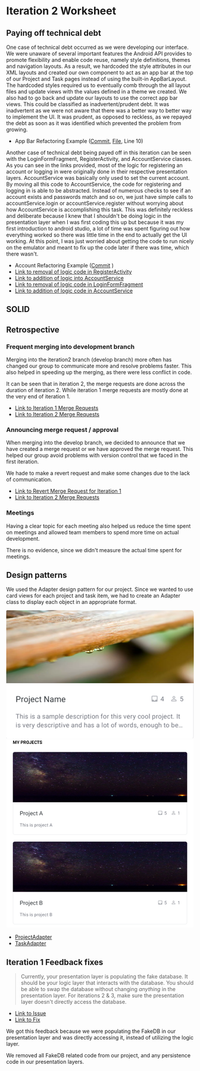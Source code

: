 Iteration 2 Worksheet
=====================

## Paying off technical debt
[//]: <Show two instances of your group paying off technical debt. For these two instances:Explain how your are paying off the technical debt.Show commits, links to lines in your commit where you paid off technical debt.Classify the debt, and justify why you chose that classification with 1-3 sentences.>

One case of technical debt occurred as we were developing our interface. We were unaware of several important features the Android API provides to promote flexibility and enable code reuse, namely style definitions, themes and navigation layouts. As a result, we hardcoded the style attributes in our XML layouts and created our own component to act as an app bar at the top of our Project and Task pages instead of using the built-in AppBarLayout. The hardcoded styles required us to eventually comb through the all layout files and update views with the values defined in a theme we created. We also had to go back and update our layouts to use the correct app bar views. This could be classified as inadvertent/prudent debt. It was inadvertent as we were not aware that there was a better way to better way to implement the UI. It was prudent, as opposed to reckless, as we repayed the debt as soon as it was identified which prevented the problem from growing.

* App Bar Refactoring Example ([Commit](https://code.cs.umanitoba.ca/winter-2022-a01/group-6/promise/-/commit/3e85274b2fac956d4dd209cc29d60ffc75d9c59b#6f5ced1d71e320e9004287a2aacbbc444612dfc5), [File](https://code.cs.umanitoba.ca/winter-2022-a01/group-6/promise/-/blob/3e85274b2fac956d4dd209cc29d60ffc75d9c59b/app/src/main/res/layout/activity_task.xml), Line 10)

Another case of technical debt being payed off in this iteration can be seen with the LoginFormFragment, RegisterActivity, and AccountService classes. As you can see in the links provided, most of the logic for registering an account or logging in were originally done in their respective presentation layers. AccountService was basically only used to set the current account. By moving all this code to AccountService, the code for registering and logging in is able to be abstracted. Instead of numerous checks to see if an account exists and passwords match and so on, we just have simple calls to accountService.login or accountService.register without worrying about how AccountService is accomplishing this task. This was definitely reckless and deliberate because I knew that I shouldn't be doing logic in the presentation layer when I was first coding this up but because it was my first introduction to android studio, a lot of time was spent figuring out how everything worked so there was little time in the end to actually get the UI working. At this point, I was just worried about getting the code to run nicely on the emulator and meant to fix up the code later if there was time, which there wasn't.  

* Account Refactoring Example ([Commit](https://code.cs.umanitoba.ca/winter-2022-a01/group-6/promise/-/commit/88ad326b445f2a21926a182c4dc23665593504df) )
* [Link to removal of logic code in RegisterActivity](https://code.cs.umanitoba.ca/winter-2022-a01/group-6/promise/-/commit/88ad326b445f2a21926a182c4dc23665593504df#b427ea31be914fcebd82e2f99c6c40256182573f_49_53)
* [Link to addition of logic into AccountService](https://code.cs.umanitoba.ca/winter-2022-a01/group-6/promise/-/commit/88ad326b445f2a21926a182c4dc23665593504df#88c7a63d9e1180ee787a45f057572059d1c899e4_60_75)
* [Link to removal of logic code in LoginFormFragment](https://code.cs.umanitoba.ca/winter-2022-a01/group-6/promise/-/commit/88ad326b445f2a21926a182c4dc23665593504df#4f568b6662e0d9a91f9a45cf0bd9ed6d24f4dd1e_46_44)
* [Link to addition of logic code in AccountService](https://code.cs.umanitoba.ca/winter-2022-a01/group-6/promise/-/commit/88ad326b445f2a21926a182c4dc23665593504df#88c7a63d9e1180ee787a45f057572059d1c899e4_84_106)


## SOLID
[//]: <Find a SOLID violation in the project of group with group number n-1 in the same section of the course as you (group 1 does group 16). Open an issue in their project with the violation, clearly explaining the SOLID violation - specifying the type, provide a link to that issue. Be sure your links in the issues are to specific commits (not to main, or develop as those will be changed).Provide a link to the issue you created here.>


## Retrospective

### Frequent merging into development branch
Merging into the iteration2 branch (develop branch) more often has changed our group to communicate more and resolve problems faster. This also helped in speeding up the merging, as there were less conflict in code. 

It can be seen that in iteration 2, the merge requests are done across the duration of iteration 2. While iteration 1 merge requests are mostly done at the very end of iteration 1.
* [Link to Iteration 1 Merge Requests](https://code.cs.umanitoba.ca/winter-2022-a01/group-6/promise/-/merge_requests?scope=all&state=merged&target_branch=iteration1)
* [Link to Iteration 2 Merge Requests](https://code.cs.umanitoba.ca/winter-2022-a01/group-6/promise/-/merge_requests?scope=all&state=merged&target_branch=iteration2)

### Announcing merge request / approval
When merging into the develop branch, we decided to announce that we have created a merge request or we have approved the merge request. This helped our group avoid problems with version control that we faced in the first iteration.

We hade to make a revert request and make some changes due to the lack of communication.
* [Link to Revert Merge Request for Iteration 1](https://code.cs.umanitoba.ca/winter-2022-a01/group-6/promise/-/merge_requests/19)
* [Link to Iteration 2 Merge Requests](https://code.cs.umanitoba.ca/winter-2022-a01/group-6/promise/-/merge_requests?scope=all&state=merged&target_branch=iteration2)

### Meetings
Having a clear topic for each meeting also helped us reduce the time spent on meetings and allowed team members to spend more time on actual development.

There is no evidence, since we didn't measure the actual time spent for meetings.


## Design patterns
We used the Adapter design pattern for our project. Since we wanted to use card views for each project and task item, we had to create an Adapter class to display each object in an appropriate format.

![Project Card Template](./images/card_template.png)
![Project Card Usage](./images/card_usage.png)

 * [ProjectAdapter](https://code.cs.umanitoba.ca/winter-2022-a01/group-6/promise/-/blob/Iteration-1/app/src/main/java/comp3350/group6/promise/util/ProjectAdapter.java)
 * [TaskAdapter](https://code.cs.umanitoba.ca/winter-2022-a01/group-6/promise/-/blob/Iteration-1/app/src/main/java/comp3350/group6/promise/util/TaskAdapter.java)


## Iteration 1 Feedback fixes
> Currently, your presentation layer is populating the fake database.  It should be your logic layer that interacts with the database. You should be able to swap the database without changing *anything* in the presentation layer.  For iterations 2 & 3, make sure the presentation layer doesn't directly access the database.

* [Link to Issue](https://code.cs.umanitoba.ca/winter-2022-a01/group-6/promise/-/issues/42)
* [Link to Fix](https://code.cs.umanitoba.ca/winter-2022-a01/group-6/promise/-/commit/2ddabf1a1af5d024c6f7879a337f7d5be4dcfddb#5b740e82b8a7b4acb6d5a88be98966a2e8264f9c)

We got this feedback because we were populating the FakeDB in our presentation layer and was directly accessing it, instead of utilizing the logic layer. 

We removed all FakeDB related code from our project, and any persistence code in our presentation layers.
